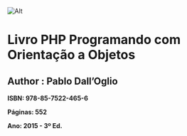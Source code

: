 ![Alt](https://s3.amazonaws.com/static.novatec.com.br/capas-ampliadas/capa-ampliada-9788575224656.jpg "Livro PHP Programando com Orientação a Objetos")

# Livro PHP Programando com Orientação a Objetos

## Author : Pablo Dall’Oglio

**ISBN: 978-85-7522-465-6**

**Páginas: 552**

**Ano: 2015 - 3º Ed.**
